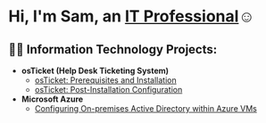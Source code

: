 <h1>Hi, I'm Sam, an <a href="https://linkedin.com/in/sam-parker-47208a30a/">IT Professional</a>☺</h1>

<h2>👨‍💻 Information Technology Projects:</h2>

- <b>osTicket (Help Desk Ticketing System)</b>
  - [osTicket: Prerequisites and Installation](https://github.com/samparkercc/osTicket-prereqs1/tree/main)
  - [osTicket: Post-Installation Configuration](https://github.com/samparkercc/osTicket-Post-Installation-Configuration/tree/main)
- <b>Microsoft Azure</b>
  - [Configuring On-premises Active Directory within Azure VMs](https://github.com/samparkercc/Configuring-On-premises-Active-Directory-within-Azure-VMs/blob/main/README.md)

<!--

**samparkercc/samparkercc** is a ✨ _special_ ✨ repository because its `README.md` (this file) appears on your GitHub profile.

Here are some ideas to get you started:

- 🔭 I’m currently working on ...
- 🌱 I’m currently learning ...
- 👯 I’m looking to collaborate on ...
- 🤔 I’m looking for help with ...
- 💬 Ask me about ...
- 📫 How to reach me: ...
- 😄 Pronouns: ...
- ⚡ Fun fact: ...
-->
